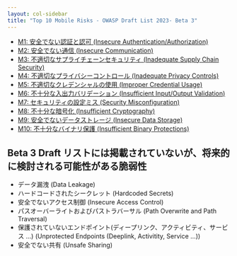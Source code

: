 ```yaml
---
layout: col-sidebar
title: "Top 10 Mobile Risks - OWASP Draft List 2023- Beta 3"
---
```


- [M1: 安全でない認証と認可 (Insecure Authentication/Authorization)](m1-insecure-authentication-authorization.md)
- [M2: 安全でない通信 (Insecure Communication)](m2-insecure-communication.md)
- [M3: 不適切なサプライチェーンセキュリティ (Inadequate Supply Chain Security)](m3-inadequate-supply-chain-security.md)
- [M4: 不適切なプライバシーコントロール (Inadequate Privacy Controls)](m4-inadequate-privacy-controls.md)
- [M5: 不適切なクレデンシャルの使用 (Improper Credential Usage)](m5-improper-credential-usage.md)
- [M6: 不十分な入出力バリデーション (Insufficient Input/Output Validation)](m6-insufficient-input-output-validation.md)
- [M7: セキュリティの設定ミス (Security Misconfiguration)](m7-security-misconfiguration.md)
- [M8: 不十分な暗号化 (Insufficient Cryptography)](m8-insufficient-cryptography.md)
- [M9: 安全でないデータストレージ (Insecure Data Storage)](m9-insecure-data-storage.md)
- [M10: 不十分なバイナリ保護 (Insufficient Binary Protections)](m10-insufficient-binary-protection.md)

## Beta 3 Draft リストには掲載されていないが、将来的に検討される可能性がある脆弱性

* データ漏洩 (Data Leakage)
* ハードコードされたシークレット (Hardcoded Secrets)
* 安全でないアクセス制御 (Insecure Access Control)
* パスオーバーライトおよびパストラバーサル (Path Overwrite and Path Traversal)
* 保護されていないエンドポイント(ディープリンク、アクティビティ、サービス ...) (Unprotected Endpoints (Deeplink, Activitity, Service ...))
* 安全でない共有 (Unsafe Sharing)
